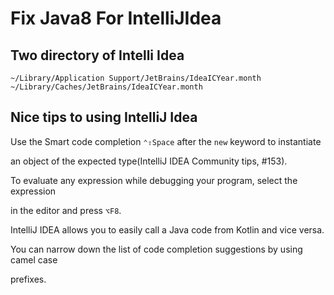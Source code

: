 # Fix Java8 For IntelliJIdea

## Two directory of Intelli Idea

`~/Library/Application Support/JetBrains/IdeaICYear.month`
`~/Library/Caches/JetBrains/IdeaICYear.month`

## Nice tips to using IntelliJ Idea

Use the Smart code completion `⌃⇧Space` after the `new` keyword to instantiate

an object of the expected type(IntelliJ IDEA Community tips, #153).

To evaluate any expression while debugging your program, select the expression

in the editor and press `⌥F8`.

IntelliJ IDEA allows you to easily call a Java code from Kotlin and vice versa.

You can narrow down the list of code completion suggestions by using camel case

prefixes.
